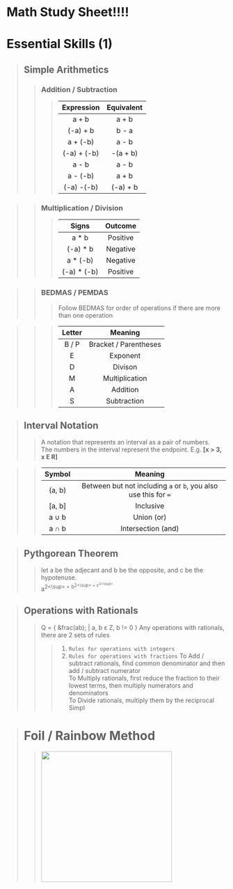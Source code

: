 # Math Study Sheet!!!!

# Essential Skills (1)
> ## Simple Arithmetics
>> ### Addition / Subtraction
>>> | Expression | Equivalent|
>>> |:----------:|:---------:|
>>> | a + b | a + b |
>>> | (-a) + b | b - a |
>>> | a + (-b) | a - b |
>>> | (-a) + (-b) | -(a + b) |
>>> | a - b | a - b|
>>> | a - (-b) | a + b |
>>> | (-a) -(-b) | (-a) + b|

>> ### Multiplication / Division    
>>> | Signs | Outcome |
>>> |:-----:|:-------:|
>>> | a * b | Positive |
>>> | (-a) * b | Negative |
>>> | a * (-b) | Negative |
>>> | (-a) * (-b) | Positive |

>> ### BEDMAS / PEMDAS
>>> Follow BEDMAS for order of operations if there are more than one operation   

>>> | Letter | Meaning |   
>>> |:------:|:-------:|   
>>> | B / P | Bracket / Parentheses |    
>>> | E | Exponent |   
>>> | D | Divison |   
>>> | M | Multiplication |   
>>> | A | Addition |   
>>> | S | Subtraction |   

> ## Interval Notation
>> A notation that represents an interval as a pair of numbers.     
>> The numbers in the interval represent the endpoint. E.g. **[x > 3, x E R]**   

>> | Symbol | Meaning |
>> |:------:|:-------:|
>> | (a, b) | Between but not including ```a``` or ```b```, you also use this for ```∞``` |
>> | [a, b] | Inclusive |
>> | a ∪ b | Union (or) |
>> | a ∩ b | Intersection (and) |

> ## Pythgorean Theorem
>> let a be the adjecant and b be the opposite, and c be the hypotenuse.   
>> a<sup>2<\sup> + b<sup>2<\sup> + c<sup>2<\sup>
 
> ## Operations with Rationals
>> Q = { &frac(ab); | a, b &epsilon; Z, b != 0 }
>> Any operations with rationals, there are 2 sets of rules    
>>> 1. ```Rules for operations with integers```
>>> 2. ```Rules for operations with fractions```
>> To Add / subtract rationals, find common denominator and then add / subtract numerator   
>> To Multiply rationals, first reduce the fraction to their lowest terms, then multiply numerators and denominators   
>> To Divide rationals, multiply them by the reciprocal   
>> Simpl

> # Foil / Rainbow Method
>> <img src = "https://calcworkshop.com/wp-content/uploads/foil-method-formula.png" width ="300">

